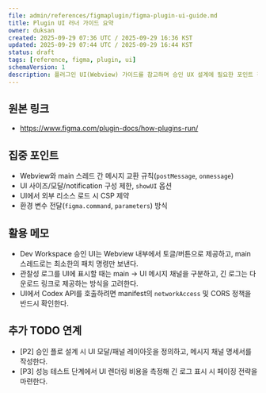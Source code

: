 ```yaml
---
file: admin/references/figmaplugin/figma-plugin-ui-guide.md
title: Plugin UI 러너 가이드 요약
owner: duksan
created: 2025-09-29 07:36 UTC / 2025-09-29 16:36 KST
updated: 2025-09-29 07:44 UTC / 2025-09-29 16:44 KST
status: draft
tags: [reference, figma, plugin, ui]
schemaVersion: 1
description: 플러그인 UI(Webview) 가이드를 참고하며 승인 UX 설계에 필요한 포인트 정리
---
```


## 원본 링크

- <https://www.figma.com/plugin-docs/how-plugins-run/>

## 집중 포인트

- Webview와 main 스레드 간 메시지 교환 규칙(`postMessage`, `onmessage`)
- UI 사이즈/모달/notification 구성 제한, `showUI` 옵션
- UI에서 외부 리소스 로드 시 CSP 제약
- 환경 변수 전달(`figma.command`, `parameters`) 방식

## 활용 메모

- Dev Workspace 승인 UI는 Webview 내부에서 토글/버튼으로 제공하고, main 스레드로는 최소한의 패치 명령만 보낸다.
- 관찰성 로그를 UI에 표시할 때는 main → UI 메시지 채널을 구분하고, 긴 로그는 다운로드 링크로 제공하는 방식을 고려한다.
- UI에서 Codex API를 호출하려면 manifest의 `networkAccess` 및 CORS 정책을 반드시 확인한다.

## 추가 TODO 연계

- [P2] 승인 플로 설계 시 UI 모달/패널 레이아웃을 정의하고, 메시지 채널 명세서를 작성한다.
- [P3] 성능 테스트 단계에서 UI 렌더링 비용을 측정해 긴 로그 표시 시 페이징 전략을 마련한다.
